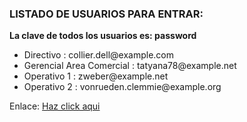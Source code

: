 <h3>LISTADO DE USUARIOS PARA ENTRAR:</h3>
<b>La clave de todos los usuarios es: password</b>
<ul>
    <li>Directivo : collier.dell@example.com</li>
    <li>Gerencial Area Comercial : tatyana78@example.net</li>
    <li>Operativo 1 : zweber@example.net</li>
    <li>Operativo 2 : vonrueden.clemmie@example.org</li>
</ul>

<p>Enlace: <a href="https://as-prueba-ieix2.ondigitalocean.app/"> Haz click aqui </a> </p>
